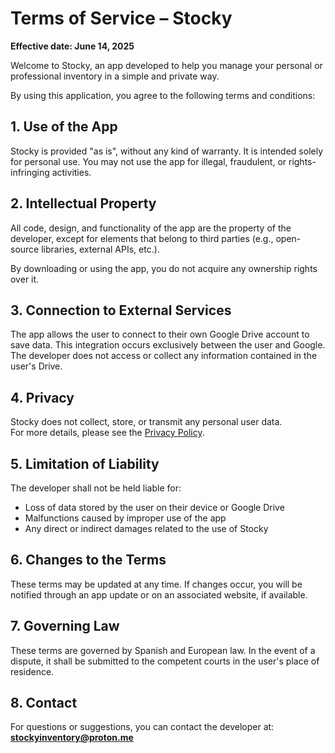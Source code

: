 # Terms of Service – Stocky

**Effective date: June 14, 2025**

Welcome to Stocky, an app developed to help you manage your personal or professional inventory in a simple and private way.

By using this application, you agree to the following terms and conditions:

## 1. Use of the App

Stocky is provided "as is", without any kind of warranty. It is intended solely for personal use. You may not use the app for illegal, fraudulent, or rights-infringing activities.

## 2. Intellectual Property

All code, design, and functionality of the app are the property of the developer, except for elements that belong to third parties (e.g., open-source libraries, external APIs, etc.).

By downloading or using the app, you do not acquire any ownership rights over it.

## 3. Connection to External Services

The app allows the user to connect to their own Google Drive account to save data. This integration occurs exclusively between the user and Google. The developer does not access or collect any information contained in the user's Drive.

## 4. Privacy

Stocky does not collect, store, or transmit any personal user data.  
For more details, please see the [Privacy Policy](./PRIVACY_policy.md).

## 5. Limitation of Liability

The developer shall not be held liable for:

- Loss of data stored by the user on their device or Google Drive  
- Malfunctions caused by improper use of the app  
- Any direct or indirect damages related to the use of Stocky

## 6. Changes to the Terms

These terms may be updated at any time. If changes occur, you will be notified through an app update or on an associated website, if available.

## 7. Governing Law

These terms are governed by Spanish and European law. In the event of a dispute, it shall be submitted to the competent courts in the user's place of residence.

## 8. Contact

For questions or suggestions, you can contact the developer at:  
**stockyinventory@proton.me**
